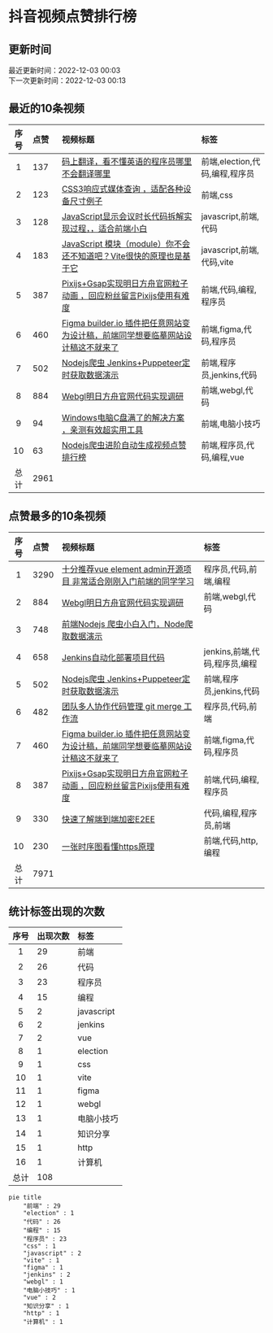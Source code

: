 # 抖音视频点赞排行榜

## 更新时间

最近更新时间：2022-12-03 00:03<br/>下一次更新时间：2022-12-03 00:13

## 最近的10条视频

|序号|点赞|视频标题|标签|
|:--:|:--|:--|:--|
|1|137|[码上翻译，看不懂英语的程序员哪里不会翻译哪里    ](https://douyin.com/video/7172194750777281828)|前端,election,代码,编程,程序员|
|2|123|[CSS3响应式媒体查询 ，适配各种设备尺寸例子 ](https://douyin.com/video/7171846490917195016)|前端,css|
|3|128|[JavaScript显示会议时长代码拆解实现过程，，适合前端小白  ](https://douyin.com/video/7171537579060382990)|javascript,前端,代码|
|4|183|[JavaScript 模块（module）你不会还不知道吧？Vite很快的原理也是基于它    ](https://douyin.com/video/7171175488021384455)|javascript,前端,代码,vite|
|5|387|[Pixijs+Gsap实现明日方舟官网粒子动画 ，回应粉丝留言Pixijs使用有难度    ](https://douyin.com/video/7170813541367221518)|前端,代码,编程,程序员|
|6|460|[Figma builder.io 插件把任意网站变为设计稿，前端同学想要临摹网站设计稿这不就来了    ](https://douyin.com/video/7170354855603621150)|前端,figma,代码,程序员|
|7|502|[Nodejs爬虫 Jenkins+Puppeteer定时获取数据演示    ](https://douyin.com/video/7170040411379993887)|前端,程序员,jenkins,代码|
|8|884|[Webgl明日方舟官网代码实现调研     ](https://douyin.com/video/7169612171553361183)|前端,webgl,代码|
|9|94|[Windows电脑C盘满了的解决方案 ，亲测有效超实用工具   ](https://douyin.com/video/7169207535067581733)|前端,电脑小技巧|
|10|63|[Nodejs爬虫进阶自动生成视频点赞排行榜         ](https://douyin.com/video/7168574795687152927)|前端,程序员,代码,编程,vue|
|总计|2961|||

## 点赞最多的10条视频

|序号|点赞|视频标题|标签|
|:--:|:--|:--|:--|
|1|3290|[十分推荐vue element admin开源项目 非常适合刚刚入门前端的同学学习   ](https://douyin.com/video/7161996754227907873)|程序员,代码,前端,编程|
|2|884|[Webgl明日方舟官网代码实现调研     ](https://douyin.com/video/7169612171553361183)|前端,webgl,代码|
|3|748|[前端Nodejs 爬虫小白入门，Node爬取数据演示](https://douyin.com/video/7167758991055998222)||
|4|658|[Jenkins自动化部署项目代码          ](https://douyin.com/video/7165912754023419172)|jenkins,前端,代码,程序员,编程|
|5|502|[Nodejs爬虫 Jenkins+Puppeteer定时获取数据演示    ](https://douyin.com/video/7170040411379993887)|前端,程序员,jenkins,代码|
|6|482|[团队多人协作代码管理 git merge 工作流     ](https://douyin.com/video/7167047701987708173)|程序员,代码,前端|
|7|460|[Figma builder.io 插件把任意网站变为设计稿，前端同学想要临摹网站设计稿这不就来了    ](https://douyin.com/video/7170354855603621150)|前端,figma,代码,程序员|
|8|387|[Pixijs+Gsap实现明日方舟官网粒子动画 ，回应粉丝留言Pixijs使用有难度    ](https://douyin.com/video/7170813541367221518)|前端,代码,编程,程序员|
|9|330|[快速了解端到端加密E2EE       ](https://douyin.com/video/7165167108660153636)|代码,编程,程序员,前端|
|10|230|[一张时序图看懂https原理        ](https://douyin.com/video/7165535311575944462)|前端,代码,http,编程|
|总计|7971|||

## 统计标签出现的次数

|序号|出现次数|标签|
|:--:|:--|:--|
|1|29|前端|
|2|26|代码|
|3|23|程序员|
|4|15|编程|
|5|2|javascript|
|6|2|jenkins|
|7|2|vue|
|8|1|election|
|9|1|css|
|10|1|vite|
|11|1|figma|
|12|1|webgl|
|13|1|电脑小技巧|
|14|1|知识分享|
|15|1|http|
|16|1|计算机|
|总计|108||

```Mermaid
pie title 
    "前端" : 29
    "election" : 1
    "代码" : 26
    "编程" : 15
    "程序员" : 23
    "css" : 1
    "javascript" : 2
    "vite" : 1
    "figma" : 1
    "jenkins" : 2
    "webgl" : 1
    "电脑小技巧" : 1
    "vue" : 2
    "知识分享" : 1
    "http" : 1
    "计算机" : 1
```

